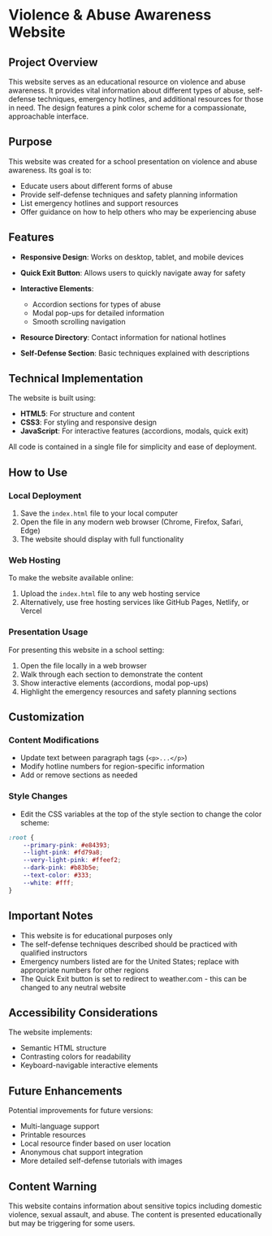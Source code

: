 


# Violence & Abuse Awareness Website

## Project Overview

This website serves as an educational resource on violence and abuse awareness. It provides vital information about different types of abuse, self-defense techniques, emergency hotlines, and additional resources for those in need. The design features a pink color scheme for a compassionate, approachable interface.

## Purpose

This website was created for a school presentation on violence and abuse awareness. Its goal is to:

* Educate users about different forms of abuse
* Provide self-defense techniques and safety planning information
* List emergency hotlines and support resources
* Offer guidance on how to help others who may be experiencing abuse

## Features

* **Responsive Design**: Works on desktop, tablet, and mobile devices
* **Quick Exit Button**: Allows users to quickly navigate away for safety
* **Interactive Elements**:

  * Accordion sections for types of abuse
  * Modal pop-ups for detailed information
  * Smooth scrolling navigation
* **Resource Directory**: Contact information for national hotlines
* **Self-Defense Section**: Basic techniques explained with descriptions

## Technical Implementation

The website is built using:

* **HTML5**: For structure and content
* **CSS3**: For styling and responsive design
* **JavaScript**: For interactive features (accordions, modals, quick exit)

All code is contained in a single file for simplicity and ease of deployment.

## How to Use

### Local Deployment

1. Save the `index.html` file to your local computer
2. Open the file in any modern web browser (Chrome, Firefox, Safari, Edge)
3. The website should display with full functionality

### Web Hosting

To make the website available online:

1. Upload the `index.html` file to any web hosting service
2. Alternatively, use free hosting services like GitHub Pages, Netlify, or Vercel

### Presentation Usage

For presenting this website in a school setting:

1. Open the file locally in a web browser
2. Walk through each section to demonstrate the content
3. Show interactive elements (accordions, modal pop-ups)
4. Highlight the emergency resources and safety planning sections

## Customization

### Content Modifications

* Update text between paragraph tags (`<p>...</p>`)
* Modify hotline numbers for region-specific information
* Add or remove sections as needed

### Style Changes

* Edit the CSS variables at the top of the style section to change the color scheme:

```css
:root {
    --primary-pink: #e84393;
    --light-pink: #fd79a8;
    --very-light-pink: #ffeef2;
    --dark-pink: #b83b5e;
    --text-color: #333;
    --white: #fff;
}
```

## Important Notes

* This website is for educational purposes only
* The self-defense techniques described should be practiced with qualified instructors
* Emergency numbers listed are for the United States; replace with appropriate numbers for other regions
* The Quick Exit button is set to redirect to weather.com - this can be changed to any neutral website

## Accessibility Considerations

The website implements:

* Semantic HTML structure
* Contrasting colors for readability
* Keyboard-navigable interactive elements

## Future Enhancements

Potential improvements for future versions:

* Multi-language support
* Printable resources
* Local resource finder based on user location
* Anonymous chat support integration
* More detailed self-defense tutorials with images

## Content Warning

This website contains information about sensitive topics including domestic violence, sexual assault, and abuse. The content is presented educationally but may be triggering for some users.


